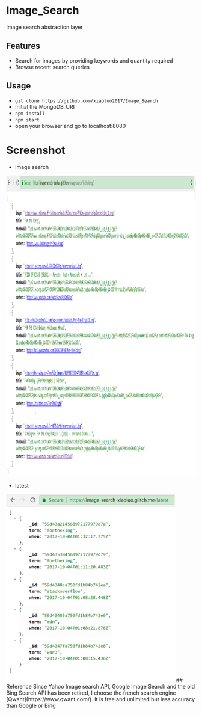 # Image_Search
Image search abstraction layer

## Features
* Search for images by providing keywords and quantity required
* Browse recent search queries

## Usage
* ```git clone https://github.com/xiaoluo2017/Image_Search```
* initial the MongoDB_URI
* ```npm install```
* ```npm start```
* open your browser and go to localhost:8080


# Screenshot
* image search<br>
<img height="800" img src="https://github.com/xiaoluo2017/Image_Search/blob/master/images/image_search.PNG">

* latest<br>
<img height="500" img src="https://github.com/xiaoluo2017/Image_Search/blob/master/images/latest.PNG">
## Reference
Since Yahoo Image search API, Google Image Search and the old Bing Search API has been retired, I choose the french search engine [Qwant](https://www.qwant.com/). It is free and unlimited but less accuracy than Google or Bing
